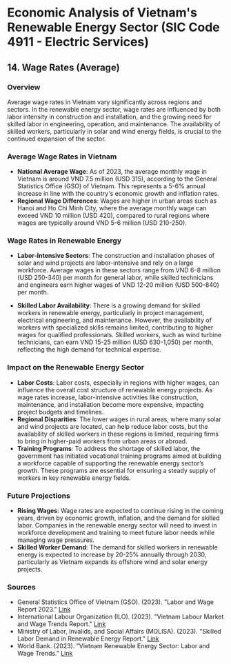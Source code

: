 
# Economic Analysis of Vietnam's Renewable Energy Sector (SIC Code 4911 - Electric Services)
## 14. Wage Rates (Average)

### Overview
Average wage rates in Vietnam vary significantly across regions and sectors. In the renewable energy sector, wage rates are influenced by both labor intensity in construction and installation, and the growing need for skilled labor in engineering, operation, and maintenance. The availability of skilled workers, particularly in solar and wind energy fields, is crucial to the continued expansion of the sector.

### Average Wage Rates in Vietnam
- **National Average Wage**: As of 2023, the average monthly wage in Vietnam is around VND 7.5 million (USD 315), according to the General Statistics Office (GSO) of Vietnam. This represents a 5-6% annual increase in line with the country's economic growth and inflation rates.
- **Regional Wage Differences**: Wages are higher in urban areas such as Hanoi and Ho Chi Minh City, where the average monthly wage can exceed VND 10 million (USD 420), compared to rural regions where wages are typically around VND 5-6 million (USD 210-250).

### Wage Rates in Renewable Energy
- **Labor-Intensive Sectors**: The construction and installation phases of solar and wind projects are labor-intensive and rely on a large workforce. Average wages in these sectors range from VND 6-8 million (USD 250-340) per month for general labor, while skilled technicians and engineers earn higher wages of VND 12-20 million (USD 500-840) per month.
  
- **Skilled Labor Availability**: There is a growing demand for skilled workers in renewable energy, particularly in project management, electrical engineering, and maintenance. However, the availability of workers with specialized skills remains limited, contributing to higher wages for qualified professionals. Skilled workers, such as wind turbine technicians, can earn VND 15-25 million (USD 630-1,050) per month, reflecting the high demand for technical expertise.

### Impact on the Renewable Energy Sector
- **Labor Costs**: Labor costs, especially in regions with higher wages, can influence the overall cost structure of renewable energy projects. As wage rates increase, labor-intensive activities like construction, maintenance, and installation become more expensive, impacting project budgets and timelines.
- **Regional Disparities**: The lower wages in rural areas, where many solar and wind projects are located, can help reduce labor costs, but the availability of skilled workers in these regions is limited, requiring firms to bring in higher-paid workers from urban areas or abroad.
- **Training Programs**: To address the shortage of skilled labor, the government has initiated vocational training programs aimed at building a workforce capable of supporting the renewable energy sector’s growth. These programs are essential for ensuring a steady supply of workers in key renewable energy fields.

### Future Projections
- **Rising Wages**: Wage rates are expected to continue rising in the coming years, driven by economic growth, inflation, and the demand for skilled labor. Companies in the renewable energy sector will need to invest in workforce development and training to meet future labor needs while managing wage pressures.
- **Skilled Worker Demand**: The demand for skilled workers in renewable energy is expected to increase by 20-25% annually through 2030, particularly as Vietnam expands its offshore wind and solar energy projects.

### Sources
- General Statistics Office of Vietnam (GSO). (2023). "Labor and Wage Report 2023." [Link](https://www.gso.gov.vn)
- International Labour Organization (ILO). (2023). "Vietnam Labour Market and Wage Trends Report." [Link](https://www.ilo.org)
- Ministry of Labor, Invalids, and Social Affairs (MOLISA). (2023). "Skilled Labor Demand in Renewable Energy Report." [Link](https://www.molisa.gov.vn)
- World Bank. (2023). "Vietnam Renewable Energy Sector: Labor and Wage Trends." [Link](https://www.worldbank.org/en/country/vietnam/publication/vietnam-labor-market)
